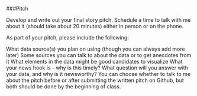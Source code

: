 ###Pitch


Develop and write out your final story pitch. Schedule a time to talk with me about it (should take about 20 minutes) either in person or on the phone.

As part of your pitch, please include the following:

What data source(s) you plan on using (though you can always add more later)
Some sources you can talk to about the data or to get anecdotes from it
What elements in the data might be good candidates to visualize
What your news hook is - why is this timely?
What question will you answer with your data, and why is it newsworthy?
You can choose whether to talk to me about the pitch before or after submitting the written pitch on Github, but both should be done by the beginning of class.
